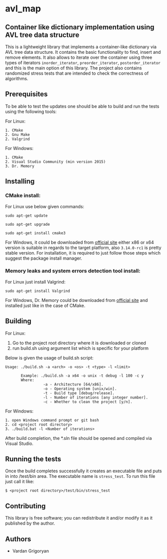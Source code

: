 # avl_map
## Container like dictionary implementation using AVL tree data structure
This is a lightweight library that implements a container-like dictionary via AVL tree data structure. It contains the basic functionality to find, insert and remove elements. 
It also allows to iterate over the container using three types of iterators ```inorder_iterator```, ```preorder_iterator```, ```postorder_iterator``` and this is the main option of this library.
The project also contains randomized stress tests that are intended to check the correctness of algorithms.

## Prerequisites
To be able to test the updates one should be able to build and run the tests using the following tools:

For Linux:
```
1. CMake
2. Gnu Make
2. Valgrind
```

For Windows:
```
1. CMake
2. Visual Studio Community (min version 2015)
3. Dr. Memory
```

## Installing
### CMake install:
For Linux use below given commands:
```
sudo apt-get update

sudo apt-get upgrade

sudo apt-get install cmake3
```

For Windows, it could be downloaded from [official site](https://cmake.org/download/) either x86 or x64 version is suitable in regards to the target platform, also ```3.14.0-rc1``` is pretty stable version.
For installation, it is required to just follow those steps which suggest the package install manager.

### Memory leaks and system errors detection tool install:
For Linux just install Valgrind:
```
sudo apt-get install Valgrind
```

For Windows, Dr. Memory could be downloaded from [official site](https://drmemory.org/) and installed just like in the case of CMake.

## Building
For Linux:
1. Go to the project root directory where it is downloaded or cloned
2. run build.sh using argument list which is specific for your platform

Below is given the usage of build.sh script:
```
Usage: ./build.sh -a <arch> -o <os> -t <type> -l <limit>
       
       Example: ./build.sh -a x64 -o unix -t debug -l 100 -c y
       Where:
                 -a - Architecture [64/x86].
                 -o - Operating system [unix/win].
                 -t - Build type [debug/release].
                 -l - Number of iterations [any integer number].
                 -c - Whether to clean the project [y/n].

```

For Windows:
```
1. open Windows command prompt or git bash
2. cd <project root directory>
3. ./build.bat -l <Number of iterations>
```
After build completion, the *.sln file should be opened and compiled via Visual Studio.

## Running the tests
Once the build completes successfully it creates an executable file and puts in into <project root directory>/test/bin area.
The executable name is ```stress_test```. To run this file just call it like:
```
$ <project root directory>/test/bin/stress_test
```
## Contributing
This library is free software; you can redistribute it and/or modify it as it published by the author.

## Authors
* Vardan Grigoryan
